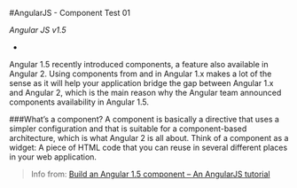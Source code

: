#AngularJS - Component Test 01

*Angular JS v1.5*

-

Angular 1.5 recently introduced components, a feature also available in Angular 2. Using components from and in Angular 1.x makes a lot of the sense as it will help your application bridge the gap between Angular 1.x and Angular 2, which is the main reason why the Angular team announced components availability in Angular 1.5.

###What’s a component?
A component is basically a directive that uses a simpler configuration and that is suitable for a component-based architecture, which is what Angular 2 is all about.  Think of a component as a widget: A piece of HTML code that you can reuse in several different places in your web application.


> Info from: [Build an Angular 1.5 component – An AngularJS tutorial](https://tests4geeks.com/tutorials/build-angular-1-5-component-angularjs-tutorial/)